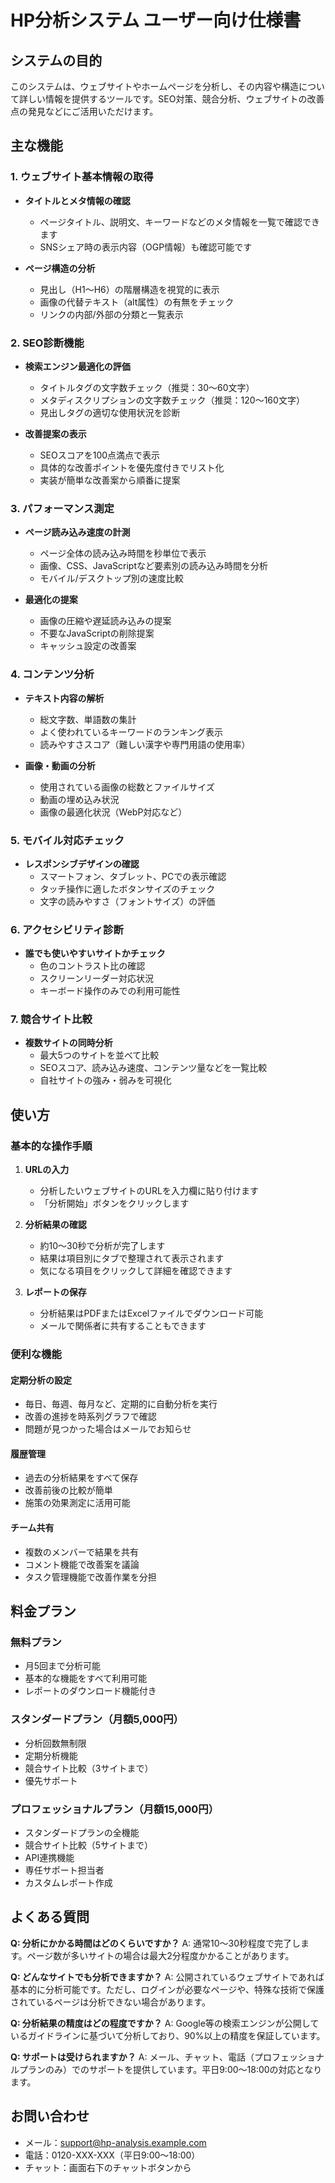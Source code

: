 # HP分析システム ユーザー向け仕様書

## システムの目的
このシステムは、ウェブサイトやホームページを分析し、その内容や構造について詳しい情報を提供するツールです。SEO対策、競合分析、ウェブサイトの改善点の発見などにご活用いただけます。

## 主な機能

### 1. ウェブサイト基本情報の取得
- **タイトルとメタ情報の確認**
  - ページタイトル、説明文、キーワードなどのメタ情報を一覧で確認できます
  - SNSシェア時の表示内容（OGP情報）も確認可能です

- **ページ構造の分析**
  - 見出し（H1〜H6）の階層構造を視覚的に表示
  - 画像の代替テキスト（alt属性）の有無をチェック
  - リンクの内部/外部の分類と一覧表示

### 2. SEO診断機能
- **検索エンジン最適化の評価**
  - タイトルタグの文字数チェック（推奨：30〜60文字）
  - メタディスクリプションの文字数チェック（推奨：120〜160文字）
  - 見出しタグの適切な使用状況を診断

- **改善提案の表示**
  - SEOスコアを100点満点で表示
  - 具体的な改善ポイントを優先度付きでリスト化
  - 実装が簡単な改善案から順番に提案

### 3. パフォーマンス測定
- **ページ読み込み速度の計測**
  - ページ全体の読み込み時間を秒単位で表示
  - 画像、CSS、JavaScriptなど要素別の読み込み時間を分析
  - モバイル/デスクトップ別の速度比較

- **最適化の提案**
  - 画像の圧縮や遅延読み込みの提案
  - 不要なJavaScriptの削除提案
  - キャッシュ設定の改善案

### 4. コンテンツ分析
- **テキスト内容の解析**
  - 総文字数、単語数の集計
  - よく使われているキーワードのランキング表示
  - 読みやすさスコア（難しい漢字や専門用語の使用率）

- **画像・動画の分析**
  - 使用されている画像の総数とファイルサイズ
  - 動画の埋め込み状況
  - 画像の最適化状況（WebP対応など）

### 5. モバイル対応チェック
- **レスポンシブデザインの確認**
  - スマートフォン、タブレット、PCでの表示確認
  - タッチ操作に適したボタンサイズのチェック
  - 文字の読みやすさ（フォントサイズ）の評価

### 6. アクセシビリティ診断
- **誰でも使いやすいサイトかチェック**
  - 色のコントラスト比の確認
  - スクリーンリーダー対応状況
  - キーボード操作のみでの利用可能性

### 7. 競合サイト比較
- **複数サイトの同時分析**
  - 最大5つのサイトを並べて比較
  - SEOスコア、読み込み速度、コンテンツ量などを一覧比較
  - 自社サイトの強み・弱みを可視化

## 使い方

### 基本的な操作手順
1. **URLの入力**
   - 分析したいウェブサイトのURLを入力欄に貼り付けます
   - 「分析開始」ボタンをクリックします

2. **分析結果の確認**
   - 約10〜30秒で分析が完了します
   - 結果は項目別にタブで整理されて表示されます
   - 気になる項目をクリックして詳細を確認できます

3. **レポートの保存**
   - 分析結果はPDFまたはExcelファイルでダウンロード可能
   - メールで関係者に共有することもできます

### 便利な機能

#### 定期分析の設定
- 毎日、毎週、毎月など、定期的に自動分析を実行
- 改善の進捗を時系列グラフで確認
- 問題が見つかった場合はメールでお知らせ

#### 履歴管理
- 過去の分析結果をすべて保存
- 改善前後の比較が簡単
- 施策の効果測定に活用可能

#### チーム共有
- 複数のメンバーで結果を共有
- コメント機能で改善案を議論
- タスク管理機能で改善作業を分担

## 料金プラン

### 無料プラン
- 月5回まで分析可能
- 基本的な機能をすべて利用可能
- レポートのダウンロード機能付き

### スタンダードプラン（月額5,000円）
- 分析回数無制限
- 定期分析機能
- 競合サイト比較（3サイトまで）
- 優先サポート

### プロフェッショナルプラン（月額15,000円）
- スタンダードプランの全機能
- 競合サイト比較（5サイトまで）
- API連携機能
- 専任サポート担当者
- カスタムレポート作成

## よくある質問

**Q: 分析にかかる時間はどのくらいですか？**
A: 通常10〜30秒程度で完了します。ページ数が多いサイトの場合は最大2分程度かかることがあります。

**Q: どんなサイトでも分析できますか？**
A: 公開されているウェブサイトであれば基本的に分析可能です。ただし、ログインが必要なページや、特殊な技術で保護されているページは分析できない場合があります。

**Q: 分析結果の精度はどの程度ですか？**
A: Google等の検索エンジンが公開しているガイドラインに基づいて分析しており、90%以上の精度を保証しています。

**Q: サポートは受けられますか？**
A: メール、チャット、電話（プロフェッショナルプランのみ）でのサポートを提供しています。平日9:00〜18:00の対応となります。

## お問い合わせ
- メール：support@hp-analysis.example.com
- 電話：0120-XXX-XXX（平日9:00〜18:00）
- チャット：画面右下のチャットボタンから
